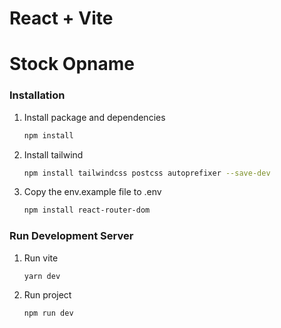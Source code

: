 # React + Vite

# Stock Opname

### Installation

1. Install package and dependencies
    ```sh
    npm install
    ```

2. Install tailwind 
    ```sh
    npm install tailwindcss postcss autoprefixer --save-dev
    ```

3. Copy the env.example file to .env 
   ```sh
   npm install react-router-dom
   ```

### Run Development Server

1. Run vite
    ```sh
    yarn dev
    ```

2. Run project
    ```sh
    npm run dev
    ```
   


